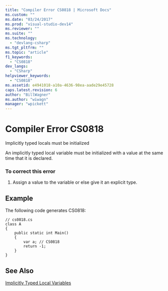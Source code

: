 ```yaml
---
title: "Compiler Error CS0818 | Microsoft Docs"
ms.custom: ""
ms.date: "03/24/2017"
ms.prod: "visual-studio-dev14"
ms.reviewer: ""
ms.suite: ""
ms.technology: 
  - "devlang-csharp"
ms.tgt_pltfrm: ""
ms.topic: "article"
f1_keywords: 
  - "CS0818"
dev_langs: 
  - "CSharp"
helpviewer_keywords: 
  - "CS0818"
ms.assetid: e4941018-a10a-4636-98ea-aade29e45728
caps.latest.revision: 6
author: "BillWagner"
ms.author: "wiwagn"
manager: "wpickett"
---
```

# Compiler Error CS0818
Implicitly typed locals must be initialized  
  
 An implicitly typed local variable must be initialized with a value at the same time that it is declared.  
  
### To correct this error  
  
1.  Assign a value to the variable or else give it an explicit type.  
  
## Example  
 The following code generates CS0818:  
  
```  
// cs0818.cs  
class A  
{  
    public static int Main()  
    {  
        var a; // CS0818  
        return -1;  
    }  
}  
```  
  
## See Also  
 [Implicitly Typed Local Variables](../../csharp/programming-guide/classes-and-structs/implicitly-typed-local-variables.md)